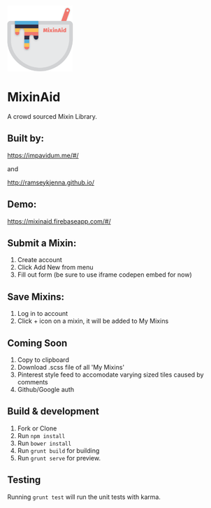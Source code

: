 <img src="https://raw.githubusercontent.com/impavidum/mixinaid/master/MixinAidLogo.png" width="150" height="150" /> 


# MixinAid 

 A crowd sourced Mixin Library. 



## Built by:

https://impavidum.me/#/

and 

http://ramseykjenna.github.io/

## Demo:

https://mixinaid.firebaseapp.com/#/

## Submit a Mixin:

1. Create account
2. Click Add New from menu
3. Fill out form (be sure to use iframe codepen embed for now)

## Save Mixins:

1. Log in to account
2. Click + icon on a mixin, it will be added to My Mixins

## Coming Soon
1. Copy to clipboard
2. Download .scss file of all 'My Mixins'
3. Pinterest style feed to accomodate varying sized tiles caused by comments
4. Github/Google auth

## Build & development

1. Fork or Clone
2. Run `npm install`
3. Run `bower install`
4. Run `grunt build` for building
5. Run `grunt serve` for preview.

## Testing

Running `grunt test` will run the unit tests with karma.
